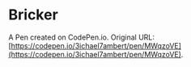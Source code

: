 # Bricker

A Pen created on CodePen.io. Original URL: [https://codepen.io/3ichael7ambert/pen/MWqzoVE](https://codepen.io/3ichael7ambert/pen/MWqzoVE).

